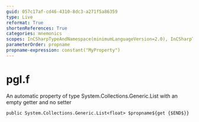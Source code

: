 ```yaml
---
guid: 057c17af-cd46-4310-8dc3-a271f5a86359
type: Live
reformat: True
shortenReferences: True
categories: mnemonics
scopes: InCSharpTypeAndNamespace(minimumLanguageVersion=2.0), InCSharpTypeMember(minimumLanguageVersion=2.0)
parameterOrder: propname
propname-expression: constant("MyProperty")
---
```


# pgl.f

An automatic property of type System.Collections.Generic.List<float> with an empty getter and no setter

```
public System.Collections.Generic.List<float> $propname${get {$END$}}
```
